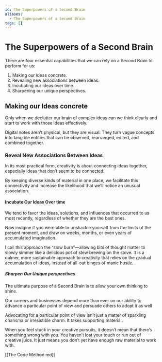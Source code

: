 ```yaml
---
id: The Superpowers of a Second Brain
aliases:
  - The Superpowers of a Second Brain
tags: []
---
```


# The Superpowers of a Second Brain

There are four essential capabilities that we can rely on a Second Brain to
perform for us:

1. Making our ideas concrete.
2. Revealing new associations between ideas.
3. Incubating our ideas over time.
4. Sharpening our unique perspectives.

## Making our Ideas concrete

Only when we declutter our brain of
complex ideas can we think clearly and start to work with those ideas effectively.

Digital notes aren’t physical, but they are visual. They turn vague concepts
into tangible entities that can be observed, rearranged, edited, and combined
together.

### Reveal New Associations Between Ideas

In its most practical form, creativity is about connecting ideas together,
especially ideas that don’t seem to be connected.

By keeping diverse kinds of material in one place, we facilitate this
connectivity and increase the likelihood that we’ll notice an unusual association.

#### Incubate Our Ideas Over time

We tend to favor the ideas, solutions, and influences that occurred to us most recently,
regardless of whether they are the best ones.

Now imagine if you were able to unshackle yourself from the
limits of the present moment, and draw on weeks, months, or even years of
accumulated imagination.

I call this approach the “slow burn”—allowing bits of thought matter to
slowly simmer like a delicious pot of stew brewing on the stove. It is a calmer,
more sustainable approach to creativity that relies on the gradual accumulation
of ideas, instead of all-out binges of manic hustle.

##### Sharpen Our Unique perspectives

The ultimate purpose of a Second Brain is to allow your own thinking to shine.

Our careers and businesses depend more than ever on our ability to advance a particular
point of view and persuade others to adopt it as well

Advocating for a particular point of view isn’t just a matter of sparkling
charisma or irresistible charm. It takes supporting material.

When you feel stuck in your creative pursuits, it doesn’t mean that there’s
something wrong with you. You haven’t lost your touch or run out of creative
juice. It just means you don’t yet have enough raw material to work with.

[[The Code Method.md]]
